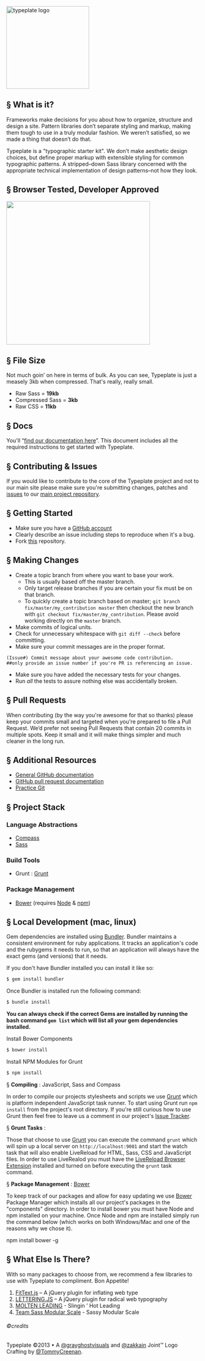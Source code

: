 <a href="//typeplate.com"><img src="http://typeplate.com/img/logo.png" alt="typeplate logo" width="216" height="216"></a>

## &sect; What is it?
Frameworks make decisions for you about how to organize, structure and design a site. Pattern libraries don&rsquo;t separate styling and markup, making them tough to use in a truly modular fashion. We weren&rsquo;t satisfied, so we made a thing that doesn&rsquo;t do that.

Typeplate is a "typographic starter kit". We don&rsquo;t make aesthetic design choices, but define proper markup with extensible styling for common typographic patterns. A stripped&ndash;down Sass library concerned with the appropriate technical implementation of design patterns&ndash;not how they look.

## &sect; Browser Tested, Developer Approved
<img src="https://raw.github.com/paulirish/browser-logos/master/main-desktop.png" alt="" width="375">

## &sect; File Size
Not much goin&rsquo; on here in terms of bulk. As you can see, Typeplate is just a measely 3kb when compressed. That's really, really small.

- Raw Sass = **19kb**
- Compressed Sass = **3kb**
- Raw CSS = **11kb**

## &sect; Docs
You'll “[find our documentation here](https://github.com/typeplate/starter-kit/blob/master/README.md)”. This document includes all the required instructions to get started with Typeplate.

## &sect; Contributing & Issues

If you would like to contribute to the core of the Typeplate project and not to our main site please make sure you're submitting changes, patches and [issues](https://github.com/typeplate/starter-kit/issues) to our [main project repository](https://github.com/typeplate/starter-kit).

## &sect; Getting Started

* Make sure you have a [GitHub account](https://github.com/signup/free)
* Clearly describe an issue including steps to reproduce when it's a bug.
* Fork [this](https://github.com/typeplate/bower) repository.

## &sect; Making Changes

* Create a topic branch from where you want to base your work.
  * This is usually based off the master branch.
  * Only target release branches if you are certain your fix must be on that
    branch.
  * To quickly create a topic branch based on master; `git branch
    fix/master/my_contribution master` then checkout the new branch with `git
    checkout fix/master/my_contribution`.  Please avoid working directly on the
    `master` branch.
* Make commits of logical units.
* Check for unnecessary whitespace with `git diff --check` before committing.
* Make sure your commit messages are in the proper format.

````
(Issue#) Commit message about your awesome code contribution. 
##only provide an issue number if you're PR is referencing an issue.
````

* Make sure you have added the necessary tests for your changes.
* Run _all_ the tests to assure nothing else was accidentally broken.

## &sect; Pull Requests
When contributing (by the way you're awesome for that so thanks) please keep your commits small and targeted when you're prepared to file a Pull Request. We&rsquo;d prefer not seeing Pull Requests that contain 20 commits in multiple spots. Keep it small and it will make things simpler and much cleaner in the long run.

## &sect; Additional Resources

* [General GitHub documentation](http://help.github.com)
* [GitHub pull request documentation](http://help.github.com/send-pull-requests)
* [Practice Git](https://github.com/grayghostvisuals/Practice-Git)

## &sect; Project Stack
### Language Abstractions

- [Compass](http://compass-style.org)
- [Sass](http://sass-lang.com)

### Build Tools

- Grunt : [Grunt](http://gruntjs.com)

### Package Management

- [Bower](https://github.com/bower/bower) (requires [Node](http://nodejs.org) &amp; [npm](https://npmjs.org))


## &sect; Local Development (mac, linux)

Gem dependencies are installed using [Bundler](http://bundler.io). Bundler maintains a consistent environment for ruby applications.
It tracks an application's code and the rubygems it needs to run, so that an application will always have the exact gems (and versions)
that it needs.

If you don't have Bundler installed you can install it like so:

```bash
$ gem install bundler
```

Once Bundler is installed run the following command:

```bash
$ bundle install
```

**You can always check if the correct Gems are installed by running the bash command ``gem list`` which will list all your gem dependencies installed.**

Install Bower Components

```bash
$ bower install
```

Install NPM Modules for Grunt

```bash
$ npm install
```


&sect; **Compiling** : JavaScript, Sass and Compass

In order to compile our projects stylesheets and scripts we use [Grunt](http://gruntjs.com) which is platform independent JavaScript task runner. To start using Grunt run ``npm install`` from the project's root directory. If you're still curious how to use Grunt then feel free to leave us a comment in our project's [Issue Tracker](https://github.com/typeplate/bower/issues).

&sect; **Grunt Tasks** :

Those that choose to use [Grunt](http://gruntjs.com) you can execute the command ``grunt`` which will spin up a local server on ``http://localhost:9001`` and start the watch task that will also enable LiveReload for HTML, Sass, CSS and JavaScript files. In order to use LiveRealod you must have the [LiveReload Browser Extension](https://chrome.google.com/webstore/detail/livereload/jnihajbhpnppcggbcgedagnkighmdlei?hl=en) installed and turned on before executing the ``grunt`` task command.

&sect; **Package Management** : [Bower](https://github.com/bower/bower)

To keep track of our packages and allow for easy updating we use [Bower](https://github.com/bower/bower) Package Manager which installs all our project's packages in the "components" directory. In order to install bower you must have Node and npm installed on your machine. Once Node and npm are installed simply run the command below  (which works on both Windows/Mac and one of the reasons why we chose it).

  npm install bower -g

## &sect; What Else Is There?
With so many packages to choose from, we recommend a few libraries to use with Typeplate to compliment. Bon Appetite!

1. [FitText.js](http://fittextjs.com) &ndash; A jQuery plugin for inflating web type
2. [LETTERING.JS](http://letteringjs.com) &ndash; A jQuery plugin for radical web typography
3. [MOLTEN LEADING](https://github.com/Wilto/Molten-Leading) - Slingin &rsquo; Hot Leading
4. [Team Sass Modular Scale](https://github.com/Team-Sass/modular-scale) - Sassy Modular Scale

###### ©credits
Typeplate &copy;2013 &bull; A [@grayghostvisuals](https://twitter.com/gryghostvisuals) and [@zakkain](https://twitter.com/zakkain) Joint™
Logo Crafting by [@TommyCreenan](https://twitter.com/TommyCreenan).